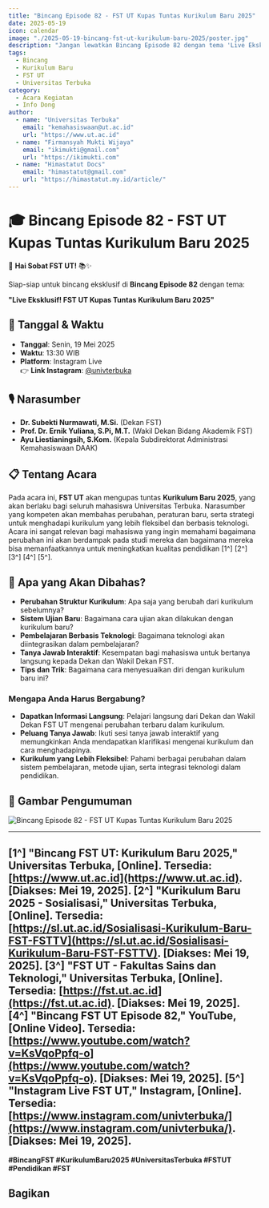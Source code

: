 ```yaml
---
title: "Bincang Episode 82 - FST UT Kupas Tuntas Kurikulum Baru 2025"
date: 2025-05-19
icon: calendar
image: "./2025-05-19-bincang-fst-ut-kurikulum-baru-2025/poster.jpg"
description: "Jangan lewatkan Bincang Episode 82 dengan tema 'Live Eksklusif! FST UT Kupas Tuntas Kurikulum Baru 2025'."
tags:
  - Bincang
  - Kurikulum Baru
  - FST UT
  - Universitas Terbuka
category:
  - Acara Kegiatan
  - Info Dong
author:
  - name: "Universitas Terbuka"
    email: "kemahasiswaan@ut.ac.id"
    url: "https://www.ut.ac.id"
  - name: "Firmansyah Mukti Wijaya"
    email: "ikimukti@gmail.com"
    url: "https://ikimukti.com"
  - name: "Himastatut Docs"
    email: "himastatut@gmail.com"
    url: "https://himastatut.my.id/article/"
---
```


# 🎓 Bincang Episode 82 - FST UT Kupas Tuntas Kurikulum Baru 2025

📢 **Hai Sobat FST UT!** 📚✨

Siap-siap untuk bincang eksklusif di **Bincang Episode 82** dengan tema:

**"Live Eksklusif! FST UT Kupas Tuntas Kurikulum Baru 2025"**

## 📅 Tanggal & Waktu
- **Tanggal**: Senin, 19 Mei 2025
- **Waktu**: 13:30 WIB
- **Platform**: Instagram Live  
  👉 **Link Instagram**: [@univterbuka](https://www.instagram.com/univterbuka/)

## 🎙 Narasumber
- **Dr. Subekti Nurmawati, M.Si.** (Dekan FST)
- **Prof. Dr. Ernik Yuliana, S.Pi, M.T.** (Wakil Dekan Bidang Akademik FST)
- **Ayu Liestianingsih, S.Kom.** (Kepala Subdirektorat Administrasi Kemahasiswaan DAAK)

## 📋 Tentang Acara

Pada acara ini, **FST UT** akan mengupas tuntas **Kurikulum Baru 2025**, yang akan berlaku bagi seluruh mahasiswa Universitas Terbuka. Narasumber yang kompeten akan membahas perubahan, peraturan baru, serta strategi untuk menghadapi kurikulum yang lebih fleksibel dan berbasis teknologi. Acara ini sangat relevan bagi mahasiswa yang ingin memahami bagaimana perubahan ini akan berdampak pada studi mereka dan bagaimana mereka bisa memanfaatkannya untuk meningkatkan kualitas pendidikan [1^] [2^] [3^] [4^] [5^].

## 📌 Apa yang Akan Dibahas?
- **Perubahan Struktur Kurikulum**: Apa saja yang berubah dari kurikulum sebelumnya?
- **Sistem Ujian Baru**: Bagaimana cara ujian akan dilakukan dengan kurikulum baru?
- **Pembelajaran Berbasis Teknologi**: Bagaimana teknologi akan diintegrasikan dalam pembelajaran?
- **Tanya Jawab Interaktif**: Kesempatan bagi mahasiswa untuk bertanya langsung kepada Dekan dan Wakil Dekan FST.
- **Tips dan Trik**: Bagaimana cara menyesuaikan diri dengan kurikulum baru ini?

### Mengapa Anda Harus Bergabung?
- **Dapatkan Informasi Langsung**: Pelajari langsung dari Dekan dan Wakil Dekan FST UT mengenai perubahan terbaru dalam kurikulum.
- **Peluang Tanya Jawab**: Ikuti sesi tanya jawab interaktif yang memungkinkan Anda mendapatkan klarifikasi mengenai kurikulum dan cara menghadapinya.
- **Kurikulum yang Lebih Fleksibel**: Pahami berbagai perubahan dalam sistem pembelajaran, metode ujian, serta integrasi teknologi dalam pendidikan.

## 📸 Gambar Pengumuman
![Bincang Episode 82 - FST UT Kupas Tuntas Kurikulum Baru 2025](./2025-05-19-bincang-fst-ut-kurikulum-baru-2025/poster.jpg)

---

[1^] "Bincang FST UT: Kurikulum Baru 2025," Universitas Terbuka, [Online]. Tersedia: [https://www.ut.ac.id](https://www.ut.ac.id). [Diakses: Mei 19, 2025].
[2^] "Kurikulum Baru 2025 - Sosialisasi," Universitas Terbuka, [Online]. Tersedia: [https://sl.ut.ac.id/Sosialisasi-Kurikulum-Baru-FST-FSTTV](https://sl.ut.ac.id/Sosialisasi-Kurikulum-Baru-FST-FSTTV). [Diakses: Mei 19, 2025].
[3^] "FST UT - Fakultas Sains dan Teknologi," Universitas Terbuka, [Online]. Tersedia: [https://fst.ut.ac.id](https://fst.ut.ac.id). [Diakses: Mei 19, 2025].
[4^] "Bincang FST UT Episode 82," YouTube, [Online Video]. Tersedia: [https://www.youtube.com/watch?v=KsVqoPpfq-o](https://www.youtube.com/watch?v=KsVqoPpfq-o). [Diakses: Mei 19, 2025].
[5^] "Instagram Live FST UT," Instagram, [Online]. Tersedia: [https://www.instagram.com/univterbuka/](https://www.instagram.com/univterbuka/). [Diakses: Mei 19, 2025].
---

**#BincangFST #KurikulumBaru2025 #UniversitasTerbuka #FSTUT #Pendidikan #FST**

## Bagikan
<Share colorful />
<GitContributors />
<GitChangelog />